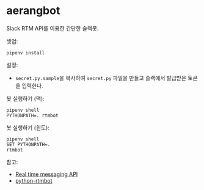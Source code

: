 # aerangbot

Slack RTM API를 이용한 간단한 슬랙봇.

셋업:

    pipenv install

설정:

*   `secret.py.sample`을 복사하여 `secret.py` 파일을 만들고 슬랙에서 발급받은 토큰을 입력한다.

봇 실행하기 (맥):

    pipenv shell
    PYTHONPATH=. rtmbot

봇 실행하기 (윈도):

    pipenv shell
    SET PYTHONPATH=.
    rtmbot

참고:

*   [Real time messaging API](https://api.slack.com/rtm)
*   [python-rtmbot](https://github.com/slackapi/python-rtmbot)
